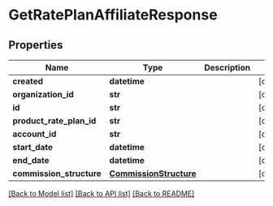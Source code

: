 # GetRatePlanAffiliateResponse

## Properties
Name | Type | Description | Notes
------------ | ------------- | ------------- | -------------
**created** | **datetime** |  | [optional] 
**organization_id** | **str** |  | [optional] 
**id** | **str** |  | [optional] 
**product_rate_plan_id** | **str** |  | [optional] 
**account_id** | **str** |  | [optional] 
**start_date** | **datetime** |  | [optional] 
**end_date** | **datetime** |  | [optional] 
**commission_structure** | [**CommissionStructure**](CommissionStructure.md) |  | [optional] 

[[Back to Model list]](../README.md#documentation-for-models) [[Back to API list]](../README.md#documentation-for-api-endpoints) [[Back to README]](../README.md)


